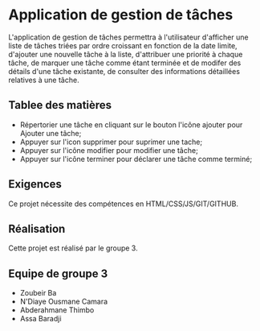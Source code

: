 # Application de gestion de tâches

L'application de gestion de tâches permettra à l'utilisateur d'afficher une liste de tâches triées par ordre croissant en fonction de la date limite, d'ajouter une nouvelle tâche à la liste, d'attribuer une priorité à chaque tâche, de marquer une tâche comme étant terminée et de modifer des détails d'une tâche existante, de consulter des informations détaillées relatives à une tâche.

## Tablee des matières

- Répertorier une tâche en cliquant sur le bouton l'icône ajouter pour Ajouter une tâche;
- Appuyer sur l'icon supprimer pour suprimer une tache;
- Appuyer sur l'icône modifier pour modifier une tâche; 
- Appuyer sur l'icône terminer pour déclarer une tâche comme terminé; 

## Exigences


Ce projet nécessite des compétences en HTML/CSS/JS/GIT/GITHUB.

## Réalisation

Cette projet est réalisé par le groupe 3.

## Equipe de groupe 3 
  - Zoubeir Ba
  - N'Diaye Ousmane Camara
  - Abderahmane Thimbo 
  - Assa Baradji